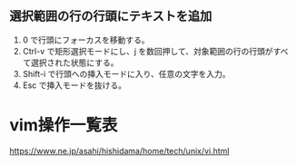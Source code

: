 ## 選択範囲の行の行頭にテキストを追加

1. 0 で行頭にフォーカスを移動する。
2. Ctrl-v で矩形選択モードにし、j を数回押して、対象範囲の行の行頭がすべて選択された状態にする。
3. Shift-i で行頭への挿入モードに入り、任意の文字を入力。
4. Esc で挿入モードを抜ける。



# vim操作一覧表

https://www.ne.jp/asahi/hishidama/home/tech/unix/vi.html

